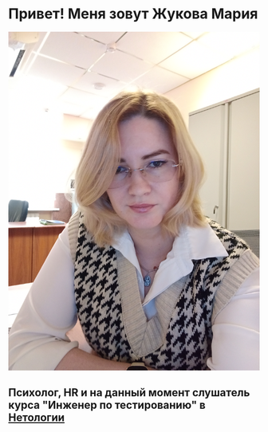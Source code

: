 # Привет! Меня зовут Жукова Мария

![Жукова Мария](IMG_20230609_162835.jpg)

## Психолог, HR и на данный момент слушатель курса "Инженер по тестированию" в [Нетологии](https://netology.ru/)

